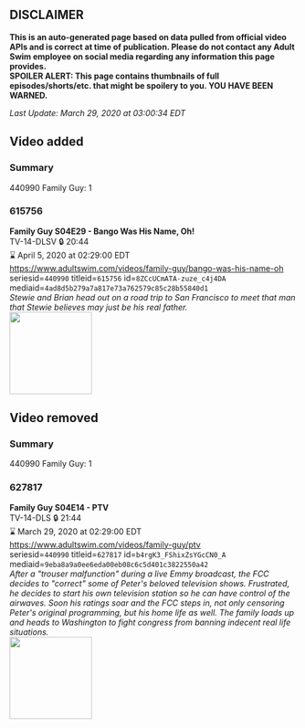 ## DISCLAIMER
**This is an auto-generated page based on data pulled from official video APIs and is correct at time of publication. Please do not contact any Adult Swim employee on social media regarding any information this page provides.**  
**SPOILER ALERT: This page contains thumbnails of full episodes/shorts/etc. that might be spoilery to you. YOU HAVE BEEN WARNED.**  

_Last Update: March 29, 2020 at 03:00:34 EDT_
## Video added
### Summary
440990 Family Guy: 1  
### 615756
**Family Guy S04E29 - Bango Was His Name, Oh!**  
TV-14-DLSV 🔒 20:44  
⌛ April 5, 2020 at 02:29:00 EDT  
https://www.adultswim.com/videos/family-guy/bango-was-his-name-oh  
seriesid=`440990` titleid=`615756` id=`8ZCcUCmATA-zuze_c4j4DA` mediaid=`4ad8d5b279a7a817e73a762579c85c28b55840d1`  
_Stewie and Brian head out on a road trip to San Francisco to meet that man that Stewie believes may just be his real father._  
<a href="https://i.cdn.turner.com/asfix/repository//8a25c3920eaf5fa6010eaffb99c438bf/thumbnail_8644022315160930614.jpg"><img src="https://i.cdn.turner.com/asfix/repository//8a25c3920eaf5fa6010eaffb99c438bf/thumbnail_8644022315160930614.jpg" height="144px" /></a>
## Video removed
### Summary
440990 Family Guy: 1  
### 627817
**Family Guy S04E14 - PTV**  
TV-14-DLS 🔒 21:44  
⌛ March 29, 2020 at 02:29:00 EDT  
https://www.adultswim.com/videos/family-guy/ptv  
seriesid=`440990` titleid=`627817` id=`b4rgK3_FShixZsYGcCN0_A` mediaid=`9eba8a9a0ee6eda00eb08c6c5d401c3822550a42`  
_After a "trouser malfunction" during a live Emmy broadcast, the FCC decides to "correct" some of Peter's beloved television shows. Frustrated, he decides to start his own television station so he can have control of the airwaves. Soon his ratings soar and the FCC steps in, not only censoring Peter's original programming, but his home life as well. The family loads up and heads to Washington to fight congress from banning indecent real life situations._  
<a href="https://i.cdn.turner.com/asfix/repository//8a25c3920eaf5fa6010eaffb99c438bf/thumbnail_4499523756800723627.jpg"><img src="https://i.cdn.turner.com/asfix/repository//8a25c3920eaf5fa6010eaffb99c438bf/thumbnail_4499523756800723627.jpg" height="144px" /></a>
